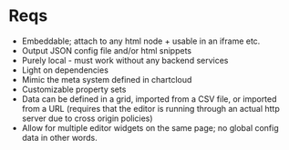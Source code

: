 Reqs
===

  - Embeddable; attach to any html node + usable in an iframe etc.
  - Output JSON config file and/or html snippets
  - Purely local - must work without any backend services
  - Light on dependencies
  - Mimic the meta system defined in chartcloud
  - Customizable property sets
  - Data can be defined in a grid, imported from a CSV file, or imported from a URL (requires that the editor is running through an actual http server due to cross origin policies)
  - Allow for multiple editor widgets on the same page; no global config data in other words.